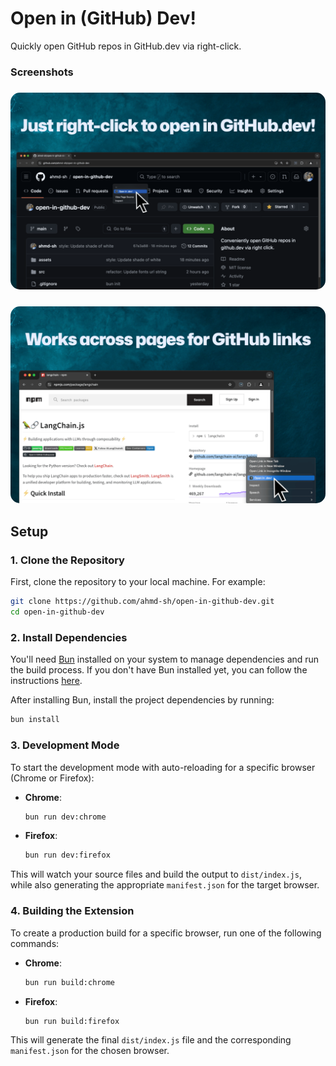 # Open in (GitHub) Dev!

Quickly open GitHub repos in GitHub.dev via right-click.

### Screenshots

<h3 align="center"><img width="700" alt="extension screenshot" src="./assets/images/screenshots-1.png" style="border-radius: 15px;"></h3>

<h3 align="center"><img width="700" alt="extension screenshot" src="./assets/images/screenshots-2.png" style="border-radius: 15px;"></h3>

## Setup

### 1. Clone the Repository
First, clone the repository to your local machine. For example:

```bash
git clone https://github.com/ahmd-sh/open-in-github-dev.git
cd open-in-github-dev
```

### 2. Install Dependencies
You'll need [Bun](https://bun.sh/) installed on your system to manage dependencies and run the build process. If you don't have Bun installed yet, you can follow the instructions [here](https://bun.sh/docs/installation).

After installing Bun, install the project dependencies by running:

```bash
bun install
```

### 3. Development Mode
To start the development mode with auto-reloading for a specific browser (Chrome or Firefox):

- **Chrome**:
  
  ```bash
  bun run dev:chrome
  ```

- **Firefox**:
  
  ```bash
  bun run dev:firefox
  ```

This will watch your source files and build the output to `dist/index.js`, while also generating the appropriate `manifest.json` for the target browser.

### 4. Building the Extension
To create a production build for a specific browser, run one of the following commands:

- **Chrome**:
  
  ```bash
  bun run build:chrome
  ```

- **Firefox**:
  
  ```bash
  bun run build:firefox
  ```

This will generate the final `dist/index.js` file and the corresponding `manifest.json` for the chosen browser.
